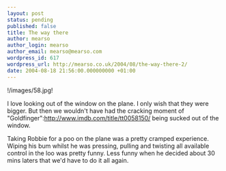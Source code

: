 ```yaml
---
layout: post
status: pending
published: false
title: The way there
author: mearso
author_login: mearso
author_email: mearso@mearso.com
wordpress_id: 617
wordpress_url: http://mearso.co.uk/2004/08/the-way-there-2/
date: 2004-08-18 21:56:00.000000000 +01:00
---
```

!/images/58.jpg!

I love looking out of the window on the plane. I only wish that they were bigger. But then we wouldn't have had the cracking moment of "Goldfinger":http://www.imdb.com/title/tt0058150/ being sucked out of the window.

Taking Robbie for a poo on the plane was a pretty cramped experience. Wiping his bum whilst he was pressing, pulling and twisting all available control in the loo was pretty funny. Less funny when he decided about 30 mins laters that we'd have to do it all again.
